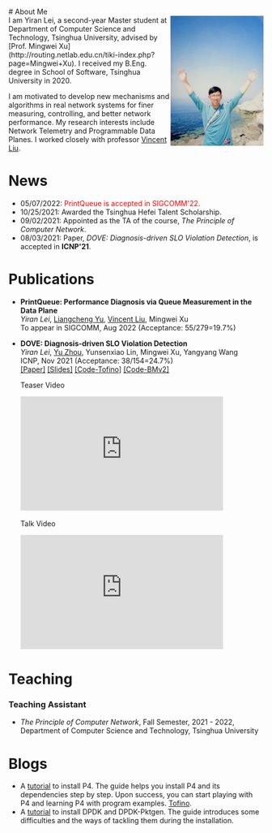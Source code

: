 <br>
# About Me
<div>
    <img align="right" src="assets/images/YiranLei.jpg" style="zoom:25%;" />
</div>
I am Yiran Lei, a second-year Master student at Department of Computer Science and Technology, Tsinghua University, advised by [Prof. Mingwei Xu](http://routing.netlab.edu.cn/tiki-index.php?page=Mingwei+Xu). I received my B.Eng. degree in School of Software, Tsinghua University in 2020. 

I am motivated to develop new mechanisms and algorithms in real network systems for finer measuring, controlling, and better network performance. My research interests include Network Telemetry and Programmable Data Planes. I worked closely with professor [Vincent Liu](https://vincen.tl/). 

# News
* 05/07/2022: <font color=red>PrintQueue is accepted in SIGCOMM'22.</font>
* 10/25/2021: Awarded the Tsinghua Hefei Talent Scholarship.
* 09/02/2021: Appointed as the TA of the course, *The Principle of Computer Network*.
* 08/03/2021: Paper, *DOVE: Diagnosis-driven SLO Violation Detection*, is accepted in **ICNP'21**.

# Publications
* **PrintQueue: Performance Diagnosis via Queue Measurement in the Data Plane** <br />
  *Yiran Lei*, [Liangcheng Yu](https://liangchengyu.com/), [Vincent Liu](https://vincen.tl/publications.html), Mingwei Xu <br />
  To appear in SIGCOMM, Aug 2022 (Acceptance: 55/279=19.7%)

* **DOVE: Diagnosis-driven SLO Violation Detection**<br />
  *Yiran Lei*, [Yu Zhou](https://zhouyu-sunny.github.io/), Yunsenxiao Lin, Mingwei Xu, Yangyang Wang <br />
  ICNP, Nov 2021 (Acceptance: 38/154=24.7%) <br />
  [[Paper]](https://icnp21.cs.ucr.edu/papers/icnp21camera-paper9.pdf) [[Slides]](/assets/papers/DOVE/DOVE.pdf) [[Code-Tofino]](https://gitlab.com/A-Dying-Pig/dove) [[Code-BMv2]](https://gitlab.com/A-Dying-Pig/dove-bmv2)
  <div class="embed-video-wrapper">
    <div class="embed-first">
        <p>Teaser Video</p>
        <iframe width="400" height="225" src="https://www.youtube.com/embed/hDGp2wkwsf0" frameborder="0" allowfullscreen></iframe>
    </div>
    <div class="embed-second">
        <p>Talk Video</p>
        <iframe width="400" height="225" src="https://www.youtube.com/embed/opzT5JAfrt8" frameborder="0" allowfullscreen></iframe>
    </div>
  </div>
  

# Teaching
### Teaching Assistant
* *The Principle of Computer Network*, Fall Semester, 2021 - 2022, Department of Computer Science and Technology, Tsinghua University

# Blogs
* A [tutorial](https://www.yiranlei.com/P4_Installation_Tutorial) to install P4. The guide helps you install P4 and its dependencies step by step. Upon success, you can start playing with P4 and learning P4 with program examples. [Tofino](https://www.yiranlei.com/SDE).
* A [tutorial](https://www.yiranlei.com/DPDK_Installation_Tutorial) to install DPDK and DPDK-Pktgen. The guide introduces some difficulties and the ways of tackling them during the installation.
